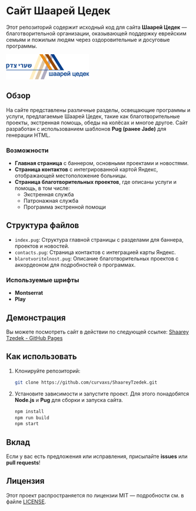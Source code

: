# Сайт Шаарей Цедек

Этот репозиторий содержит исходный код для сайта **Шаарей Цедек** — благотворительной организации, оказывающей поддержку еврейским семьям и пожилым людям через оздоровительные и досуговые программы.

![Логотип Шаарей Цедек](./img/logo.png)

## Обзор

На сайте представлены различные разделы, освещающие программы и услуги, предлагаемые Шаарей Цедек, такие как благотворительные проекты, экстренная помощь, обеды на колёсах и многое другое. Сайт разработан с использованием шаблонов **Pug (ранее Jade)** для генерации HTML.

### Возможности
- **Главная страница** с баннером, основными проектами и новостями.
- **Страница контактов** с интегрированной картой Яндекс, отображающей местоположение больницы.
- **Страница благотворительных проектов**, где описаны услуги и помощь, в том числе:
  - Экстренная служба
  - Патронажная служба
  - Программа экстренной помощи

## Структура файлов

- `index.pug`: Структура главной страницы с разделами для баннера, проектов и новостей.
- `contacts.pug`: Страница контактов с интеграцией карты Яндекс.
- `blarotvoritelnost.pug`: Описание благотворительных проектов с аккордеоном для подробностей о программах.

### Используемые шрифты
- **Montserrat**
- **Play**

## Демонстрация

Вы можете посмотреть сайт в действии по следующей ссылке: [Shaarey Tzedek - GitHub Pages](https://curvaxs.github.io/ShaareyTzedek/)

## Как использовать

1. Клонируйте репозиторий:
    ```bash
    git clone https://github.com/curvaxs/ShaareyTzedek.git
    ```

2. Установите зависимости и запустите проект. Для этого понадобятся **Node.js** и **Pug** для сборки и запуска сайта.

    ```bash
    npm install
    npm run build
    npm start
    ```

## Вклад

Если у вас есть предложения или исправления, присылайте **issues** или **pull requests**!

## Лицензия

Этот проект распространяется по лицензии MIT — подробности см. в файле [LICENSE](LICENSE).